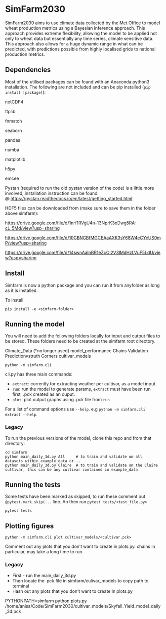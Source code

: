 # SimFarm2030
SimFarm2030 aims to use climate data collected by the Met Office to model wheat production metrics using a Bayesian inference approach. This approach provides extreme flexibility, allowing the model to be applied not only to wheat data but essentially any time series, climate sensitive data. This approach also allows for a huge dynamic range in what can be predicted, with predictions possible from highly localised grids to national production metrics.

## Dependencies
Most of the utilised packages can be found with an Anaconda python3 installation. The following are not included and can be pip installed (`pip install [package]`):
  
  netCDF4
  
  ftplib 
  
  fnmatch
  
  seaborn

  pandas

  numba

  matplotlib

  h5py
  
  emcee
  
Pystan (required to run the old pystan version of the code) is a little more involved, installation instruction can be found @:https://pystan.readthedocs.io/en/latest/getting_started.html

HDF5 files can be downloaded from (make sure to save them in the folder above simfarm):

https://drive.google.com/file/d/1nrf1RVgU4n-13NprK3oDwg5RA-cL_5Md/view?usp=sharing

https://drive.google.com/file/d/10GBNGBfMGCEAaAXK3sY68W4eCYcUS0mP/view?usp=sharing

https://drive.google.com/file/d/14swnAaInBR1eZcOl2V3lMdHzLVuF5LdU/view?usp=sharing

## Install

Simfarm is now a python package and you can run it from anyfolder as long as it is installed. 

To install
```
pip install -e <simfarm-folder>
```

## Running the model

You will need to add the following folders locally for input and output files to be stored. These folders need to be created at the simfarm root directory.

Climate_Data (*no longer used)
model_performance
  Chains
  Validation
  Predictionvstruth
  Corners
cultivar_models

```
python -m simfarm.cli
```
cli.py has three main commands:
* `extract`: currently for extracting weather per cultivar, as a model input.
* `run`: run the model to generate params, `extract` must have been run first, .pck created as an ouput.
* `plot`: plot output graphs using .pck file from `run`

For a list of command options use `--help`. e.g `python -m simfarm.cli extract --help`.

### Legacy
To run the previous versions of the model, clone this repo and from that directory:

```
cd simfarm
python main_daily_3d.py All     # to train and validate on all datasets within example_data or...
python main_daily_3d.py Claire  # to train and validate on the Claire cultivar, this can be any cultivar contained in example_data
```

## Running the tests

Some tests have been marked as skipped, to run these comment out `@pytest.mark.skip(...` line. An then run `pytest tests/<test_file.py>`

```
pytest tests
```


## Plotting figures

```
python -m simfarm.cli plot cultivar_models/<cultivar.pck>
```
Comment out any plots that you don't want to create in plots.py. chains
in particular, may take a long time to run.


### Legacy

* First - run the main_daily_3d.py
* Then locate the .pck file in simfarm/culivar_models to copy path to terminal
* Hash out any plots that you don't want to create in plots.py

PYTHONPATH=simfarm python plots.py /home/anisa/Code/SimFarm2030/cultivar_models/Skyfall_Yield_model_daily_3d.pck

